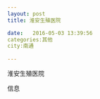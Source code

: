 ```yaml
--- 
layout: post 
title: 淮安生殖医院

date:   2016-05-03 13:39:56 
categories:其他  
city:南通
  
--- 
```

   
淮安生殖医院

信息

